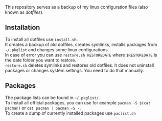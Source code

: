 This repository serves as a backup of my linux configuration files (also known as *dotfiles*).  
## Installation
To install all dotfiles use `install.sh`.  
It creates a backup of old dotfiles, creates symlinks, installs packages from `~/.pkglist` and changes some linux configurations.  
In case of error you can use `restore.sh RESTOREDATE` where `$RESTOREDATE` is the date folder you want to restore.  
`restore.sh` deletes symlinks and restores old dotfiles. It does not uninstall packages or changes system settings. You need to do that manually.

## Packages
The package lists can be found in `~/.pkglist/`.  
To install all official packages, you can use for example `pacman -S $(cat pacman)` or `cat pacman | pacman -S -`.  
To create a dump of currently installed packages use `paclist.sh`
